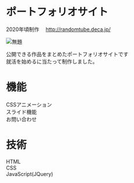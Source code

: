 # ポートフォリオサイト
2020年頃制作  　http://randomtube.deca.jp/

![無題](https://user-images.githubusercontent.com/76143101/128121775-a44a383b-546c-43e8-8e97-f7c1c6a366ed.png)
  
公開できる作品をまとめたポートフォリオサイトです  
就活を始めるに当たって制作しました。
# 機能
CSSアニメーション  
スライド機能  
お問い合わせ  

# 技術
HTML  
CSS  
JavaScript(JQuery)  
